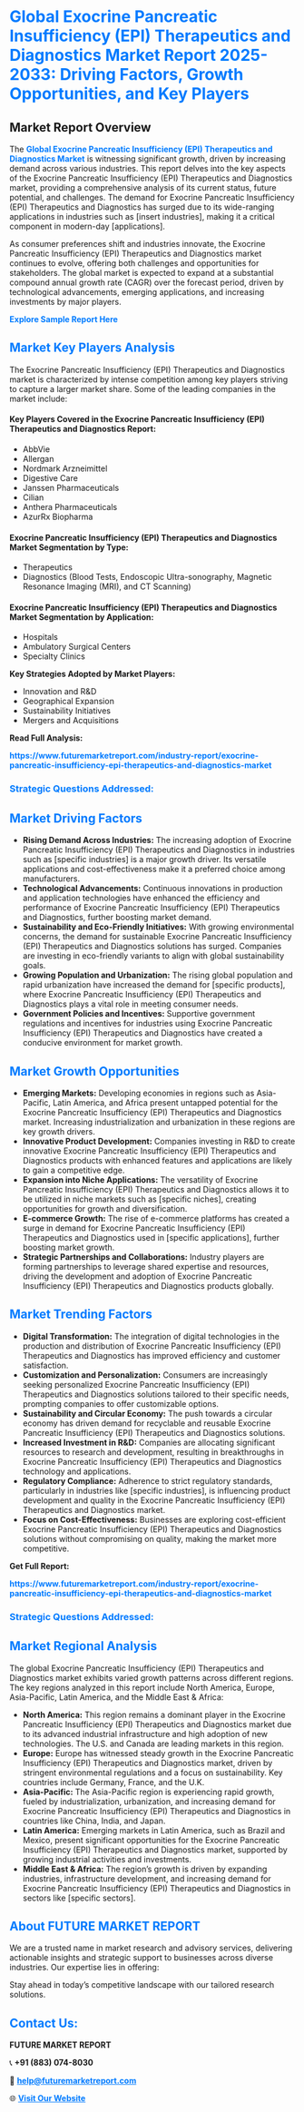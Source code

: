 <h1 style="color: #007BFF;">Global Exocrine Pancreatic Insufficiency (EPI) Therapeutics and Diagnostics Market Report 2025-2033: Driving Factors, Growth Opportunities, and Key Players</h1>

<section id="overview">
<h2>Market Report Overview</h2>
<p>The <a href="https://www.futuremarketreport.com/industry-report/exocrine-pancreatic-insufficiency-epi-therapeutics-and-diagnostics-market" style="color: #007BFF; text-decoration: none;"><strong>Global Exocrine Pancreatic Insufficiency (EPI) Therapeutics and Diagnostics Market</strong></a> is witnessing significant growth, driven by increasing demand across various industries. This report delves into the key aspects of the Exocrine Pancreatic Insufficiency (EPI) Therapeutics and Diagnostics market, providing a comprehensive analysis of its current status, future potential, and challenges. The demand for Exocrine Pancreatic Insufficiency (EPI) Therapeutics and Diagnostics has surged due to its wide-ranging applications in industries such as [insert industries], making it a critical component in modern-day [applications].</p>
<p>As consumer preferences shift and industries innovate, the Exocrine Pancreatic Insufficiency (EPI) Therapeutics and Diagnostics market continues to evolve, offering both challenges and opportunities for stakeholders. The global market is expected to expand at a substantial compound annual growth rate (CAGR) over the forecast period, driven by technological advancements, emerging applications, and increasing investments by major players.</p>
</section>

<section id="overview">
<p><a href="https://www.futuremarketreport.com/request-sample/reportId=99508" style="color: #007BFF; text-decoration: none;"><strong>Explore Sample Report Here</strong></a></p>
</section>

<section id="key-players">
<h2 style="color: #007BFF;">Market Key Players Analysis</h2>
<p>The Exocrine Pancreatic Insufficiency (EPI) Therapeutics and Diagnostics market is characterized by intense competition among key players striving to capture a larger market share. Some of the leading companies in the market include:</p>
<h4>Key Players Covered in the Exocrine Pancreatic Insufficiency (EPI) Therapeutics and Diagnostics Report:</h4>
<ul><li>AbbVie</li><li>Allergan</li><li>Nordmark Arzneimittel</li><li>Digestive Care</li><li>Janssen Pharmaceuticals</li><li>Cilian</li><li>Anthera Pharmaceuticals</li><li>AzurRx Biopharma</li></ul>
<h4>Exocrine Pancreatic Insufficiency (EPI) Therapeutics and Diagnostics Market Segmentation by Type:</h4>
<ul><li>Therapeutics</li><li>Diagnostics (Blood Tests, Endoscopic Ultra-sonography, Magnetic Resonance Imaging (MRI), and CT Scanning)</li></ul>

<h4>Exocrine Pancreatic Insufficiency (EPI) Therapeutics and Diagnostics Market Segmentation by Application:</h4>
<ul><li>Hospitals</li><li>Ambulatory Surgical Centers</li><li>Specialty Clinics</li></ul>
<p><strong>Key Strategies Adopted by Market Players:</strong></p>
<ul>
<li>Innovation and R&D</li>
<li>Geographical Expansion</li>
<li>Sustainability Initiatives</li>
<li>Mergers and Acquisitions</li>
</ul>
</section>

<section>
<p><strong>Read Full Analysis: </strong></p><a href="https://www.futuremarketreport.com/industry-report/exocrine-pancreatic-insufficiency-epi-therapeutics-and-diagnostics-market" style="color: #007BFF; text-decoration: none;"><strong>https://www.futuremarketreport.com/industry-report/exocrine-pancreatic-insufficiency-epi-therapeutics-and-diagnostics-market</strong></a>
<h3 style="color: #007BFF;">Strategic Questions Addressed:</h3>
</section>

<section id="driving-factors">
<h2 style="color: #007BFF;">Market Driving Factors</h2>
<ul>
<li><strong>Rising Demand Across Industries:</strong> The increasing adoption of Exocrine Pancreatic Insufficiency (EPI) Therapeutics and Diagnostics in industries such as [specific industries] is a major growth driver. Its versatile applications and cost-effectiveness make it a preferred choice among manufacturers.</li>
<li><strong>Technological Advancements:</strong> Continuous innovations in production and application technologies have enhanced the efficiency and performance of Exocrine Pancreatic Insufficiency (EPI) Therapeutics and Diagnostics, further boosting market demand.</li>
<li><strong>Sustainability and Eco-Friendly Initiatives:</strong> With growing environmental concerns, the demand for sustainable Exocrine Pancreatic Insufficiency (EPI) Therapeutics and Diagnostics solutions has surged. Companies are investing in eco-friendly variants to align with global sustainability goals.</li>
<li><strong>Growing Population and Urbanization:</strong> The rising global population and rapid urbanization have increased the demand for [specific products], where Exocrine Pancreatic Insufficiency (EPI) Therapeutics and Diagnostics plays a vital role in meeting consumer needs.</li>
<li><strong>Government Policies and Incentives:</strong> Supportive government regulations and incentives for industries using Exocrine Pancreatic Insufficiency (EPI) Therapeutics and Diagnostics have created a conducive environment for market growth.</li>
</ul>
</section>

<section id="growth-opportunities">
<h2 style="color: #007BFF;">Market Growth Opportunities</h2>
<ul>
<li><strong>Emerging Markets:</strong> Developing economies in regions such as Asia-Pacific, Latin America, and Africa present untapped potential for the Exocrine Pancreatic Insufficiency (EPI) Therapeutics and Diagnostics market. Increasing industrialization and urbanization in these regions are key growth drivers.</li>
<li><strong>Innovative Product Development:</strong> Companies investing in R&D to create innovative Exocrine Pancreatic Insufficiency (EPI) Therapeutics and Diagnostics products with enhanced features and applications are likely to gain a competitive edge.</li>
<li><strong>Expansion into Niche Applications:</strong> The versatility of Exocrine Pancreatic Insufficiency (EPI) Therapeutics and Diagnostics allows it to be utilized in niche markets such as [specific niches], creating opportunities for growth and diversification.</li>
<li><strong>E-commerce Growth:</strong> The rise of e-commerce platforms has created a surge in demand for Exocrine Pancreatic Insufficiency (EPI) Therapeutics and Diagnostics used in [specific applications], further boosting market growth.</li>
<li><strong>Strategic Partnerships and Collaborations:</strong> Industry players are forming partnerships to leverage shared expertise and resources, driving the development and adoption of Exocrine Pancreatic Insufficiency (EPI) Therapeutics and Diagnostics products globally.</li>
</ul>
</section>

<section id="trending-factors">
<h2 style="color: #007BFF;">Market Trending Factors</h2>
<ul>
<li><strong>Digital Transformation:</strong> The integration of digital technologies in the production and distribution of Exocrine Pancreatic Insufficiency (EPI) Therapeutics and Diagnostics has improved efficiency and customer satisfaction.</li>
<li><strong>Customization and Personalization:</strong> Consumers are increasingly seeking personalized Exocrine Pancreatic Insufficiency (EPI) Therapeutics and Diagnostics solutions tailored to their specific needs, prompting companies to offer customizable options.</li>
<li><strong>Sustainability and Circular Economy:</strong> The push towards a circular economy has driven demand for recyclable and reusable Exocrine Pancreatic Insufficiency (EPI) Therapeutics and Diagnostics solutions.</li>
<li><strong>Increased Investment in R&D:</strong> Companies are allocating significant resources to research and development, resulting in breakthroughs in Exocrine Pancreatic Insufficiency (EPI) Therapeutics and Diagnostics technology and applications.</li>
<li><strong>Regulatory Compliance:</strong> Adherence to strict regulatory standards, particularly in industries like [specific industries], is influencing product development and quality in the Exocrine Pancreatic Insufficiency (EPI) Therapeutics and Diagnostics market.</li>
<li><strong>Focus on Cost-Effectiveness:</strong> Businesses are exploring cost-efficient Exocrine Pancreatic Insufficiency (EPI) Therapeutics and Diagnostics solutions without compromising on quality, making the market more competitive.</li>
</ul>
</section>

<section>
<p><strong>Get Full Report: </strong></p><a href="https://www.futuremarketreport.com/industry-report/exocrine-pancreatic-insufficiency-epi-therapeutics-and-diagnostics-market" style="color: #007BFF; text-decoration: none;"><strong>https://www.futuremarketreport.com/industry-report/exocrine-pancreatic-insufficiency-epi-therapeutics-and-diagnostics-market</strong></a>
<h3 style="color: #007BFF;">Strategic Questions Addressed:</h3>
</section>


<section id="regional-analysis">
<h2 style="color: #007BFF;">Market Regional Analysis</h2>
<p>The global Exocrine Pancreatic Insufficiency (EPI) Therapeutics and Diagnostics market exhibits varied growth patterns across different regions. The key regions analyzed in this report include North America, Europe, Asia-Pacific, Latin America, and the Middle East & Africa:</p>
<ul>
<li><strong>North America:</strong> This region remains a dominant player in the Exocrine Pancreatic Insufficiency (EPI) Therapeutics and Diagnostics market due to its advanced industrial infrastructure and high adoption of new technologies. The U.S. and Canada are leading markets in this region.</li>
<li><strong>Europe:</strong> Europe has witnessed steady growth in the Exocrine Pancreatic Insufficiency (EPI) Therapeutics and Diagnostics market, driven by stringent environmental regulations and a focus on sustainability. Key countries include Germany, France, and the U.K.</li>
<li><strong>Asia-Pacific:</strong> The Asia-Pacific region is experiencing rapid growth, fueled by industrialization, urbanization, and increasing demand for Exocrine Pancreatic Insufficiency (EPI) Therapeutics and Diagnostics in countries like China, India, and Japan.</li>
<li><strong>Latin America:</strong> Emerging markets in Latin America, such as Brazil and Mexico, present significant opportunities for the Exocrine Pancreatic Insufficiency (EPI) Therapeutics and Diagnostics market, supported by growing industrial activities and investments.</li>
<li><strong>Middle East & Africa:</strong> The region’s growth is driven by expanding industries, infrastructure development, and increasing demand for Exocrine Pancreatic Insufficiency (EPI) Therapeutics and Diagnostics in sectors like [specific sectors].</li>
</ul>
</section>

<footer>
<h2 style="color: #007BFF;">About FUTURE MARKET REPORT</h2>
<p>We are a trusted name in market research and advisory services, delivering actionable insights and strategic support to businesses across diverse industries. Our expertise lies in offering:</p>

<p>Stay ahead in today’s competitive landscape with our tailored research solutions.</p>

<h2 style="color: #007BFF;">Contact Us:</h2>
<p><strong>FUTURE MARKET REPORT</strong></p>
<p>📞 <strong>+91 (883) 074-8030</strong></p>
<p>📧 <strong><a href="mailto:help@futuremarketreport.com" style="color: #007BFF;">help@futuremarketreport.com</a></strong></p>
<p>🌐 <strong><a href="https://www.futuremarketreport.com/" style="color: #007BFF;">Visit Our Website</a></strong></p>
</footer>